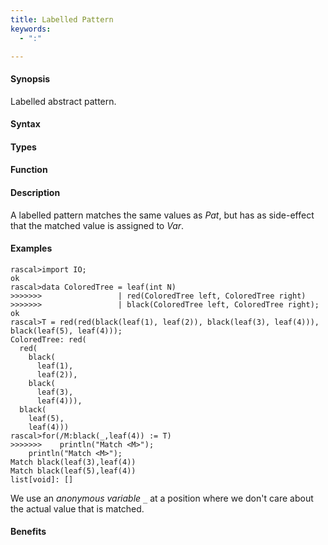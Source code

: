 ```yaml
---
title: Labelled Pattern
keywords:
  - ":"

---
```


#### Synopsis

Labelled abstract pattern.

#### Syntax

#### Types

#### Function

#### Description

A labelled pattern matches the same values as _Pat_, but has as side-effect that the matched value is assigned to _Var_.

#### Examples


```rascal-shell
rascal>import IO;
ok
rascal>data ColoredTree = leaf(int N)
>>>>>>>                 | red(ColoredTree left, ColoredTree right) 
>>>>>>>                 | black(ColoredTree left, ColoredTree right);
ok
rascal>T = red(red(black(leaf(1), leaf(2)), black(leaf(3), leaf(4))), black(leaf(5), leaf(4)));
ColoredTree: red(
  red(
    black(
      leaf(1),
      leaf(2)),
    black(
      leaf(3),
      leaf(4))),
  black(
    leaf(5),
    leaf(4)))
rascal>for(/M:black(_,leaf(4)) := T)
>>>>>>>    println("Match <M>");
    println("Match <M>");
Match black(leaf(3),leaf(4))
Match black(leaf(5),leaf(4))
list[void]: []
```
We use an *anonymous variable* `_` at a position where we don't care about the actual value that is matched.

#### Benefits


